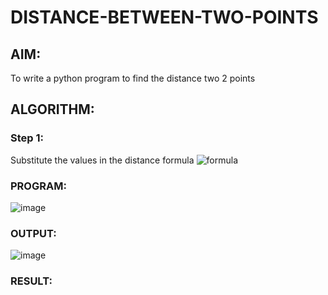# DISTANCE-BETWEEN-TWO-POINTS

## AIM:
To write a python program to find the distance two 2 points
## ALGORITHM:

### Step 1: 
Substitute the values in the distance formula  ![formula](/formula.JPG)

### PROGRAM:
![image](https://github.com/mahasri06/DISTANCE-BETWEEN-TWO-POINTS/assets/139841897/8b07d0b9-3680-4cce-a7b9-e3c4646d794c)


### OUTPUT:
![image](https://github.com/mahasri06/DISTANCE-BETWEEN-TWO-POINTS/assets/139841897/fa36a115-6018-4a5d-8661-2f46845d703e)


### RESULT:
